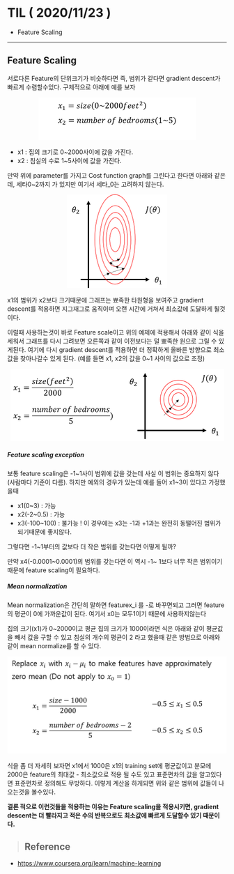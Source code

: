 # TIL ( 2020/11/23 )

- Feature Scaling

---

## Feature Scaling

서로다른 Feature의 단위크기가 비슷하다면 즉, 범위가 같다면 gradient descent가 빠르게 수렴할수있다. 구체적으로 아래에 예를 보자

<p align="center"><img src="../image/Machine/11.23/f001.png" style="zoom:50%;"/></p>

  

- x1 : 집의 크기로 0~2000사이에 값을 가진다.
- x2 : 침실의 수로  1~5사이에 값을 가진다.

  

만약 위에 parameter를 가지고 Cost function graph를 그린다고 한다면 아래와 같은데, 세타0~2까지 가 있지만 여기서 세타_0는 고려하지 않는다.

  

<p align="center"><img src="../image/Machine/11.23/f002.png" style="zoom:50%;"/></p>

  

x1의 범위가 x2보다 크기때문에 그래프는 뾰족한 타원형을 보여주고 gradient descent를 적용하면 지그재그로 움직이며 오랜 시간에 거쳐서 최소값에 도달하게 될것이다. 

   

이럴때 사용하는것이 바로 Feature scale이고 위의 예제에 적용해서 아래와 같이 식을 세워서 그래프를 다시 그려보면 오른쪽과 같이 이전보다는 덜 뾰족한 원으로 그릴 수 있게된다. 여기에 다시 gradient descent를 적용하면 더 정확하게 올바른 방향으로 최소값을 찾아나갈수 있게 된다. (예를 들면 x1, x2의 값을 0~1 사이의 값으로 조정)

<p align="center"><img src="../image/Machine/11.23/f003.png" style="zoom:50%;"/></p>

  

##### Feature scaling exception

보통 feature scaling은 -1~1사이 범위에 값을 갖는데 사실 이 범위는 중요하지 않다(사람마다 기준이 다름). 하지만 예외의 경우가 있는데 예를 들어 x1~3이 있다고 가정했을때 

- x1(0~3)  : 가능
- x2(-2~0.5)  : 가능
- x3(-100~100)  :  불가능 ! 이 경우에는 x3는 -1과 +1과는 완전히 동떨어진 범위가 되기때문에 좋지않다.

그렇다면 -1~1부터의 값보다 더 작은 범위를 갖는다면 어떻게 될까?

만약 x4(-0.0001~0.0001)의 범위를 갖는다면 이 역시 -1~ 1보다 너무 작은 범위이기때문에 feature scaling이 필요하다.

  

##### Mean normalization

Mean normalization은 간단히 말하면 featurex_i 를 -로 바꾸면되고 그러면 feature 의 평균이 0에 가까운값이 된다. 여기서 x0는 모두1이기 때문에 사용하지않는다 



집의 크기(x1)가 0~2000이고 평균 집의 크기가 1000이라면 식은 아래와 같이 평균값을 빼서 값을 구할 수 있고 침실의 개수의 평균이 2 라고 했을때 같은 방법으로 아래와 같이 mean normalize를 할 수 있다.

<p align="center"><img src="../image/Machine/11.23/f004.png" style="zoom:50%;"/></p>

식을 좀 더 자세히 보자면 x1에서 1000은 x1의 training set에 평균값이고 분모에 2000은 feature의 최대값 - 최소값으로 적용 될 수도 있고 표준편차의 값을 알고있다면 표준편차로 정의해도 무방하다. 이렇게 계산을 하게되면 위와 같은 범위에 값들이 나오는것을 볼수있다. 

  

**결론 적으로 이런것들을 적용하는 이유는  Feature scaling을 적용시키면, gradient descent는 더 빨라지고 적은 수의 반복으로도 최소값에 빠르게 도달할수 있기 때문이다.**

  



>## Reference

- https://www.coursera.org/learn/machine-learning